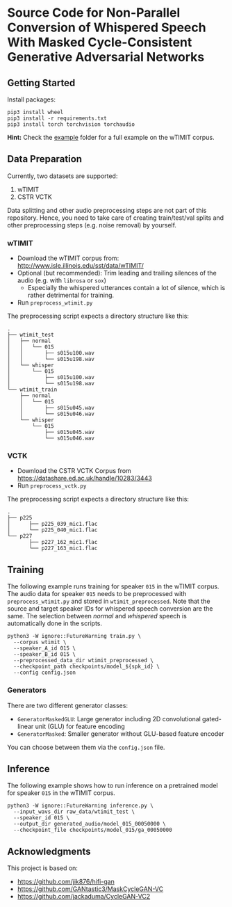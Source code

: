 # Source Code for Non-Parallel Conversion of Whispered Speech With Masked Cycle-Consistent Generative Adversarial Networks

## Getting Started

Install packages: 

```
pip3 install wheel
pip3 install -r requirements.txt
pip3 install torch torchvision torchaudio
```

**Hint:** Check the [example](./example) folder for a full example on the wTIMIT corpus.  

## Data Preparation 

Currently, two datasets are supported:

1. wTIMIT
2. CSTR VCTK 

Data splitting and other audio preprocessing steps are not part of this repository. 
Hence, you need to take care of creating train/test/val splits and other preprocessing steps (e.g. noise removal) by yourself.

### wTIMIT

- Download the wTIMIT corpus from: http://www.isle.illinois.edu/sst/data/wTIMIT/
- Optional (but recommended): Trim leading and trailing silences of the audio (e.g. with `librosa` or `sox`)
  - Especially the whispered utterances contain a lot of silence, which is rather detrimental for training. 
- Run `preprocess_wtimit.py`

The preprocessing script expects a directory structure like this:

```text
.
├── wtimit_test
│   ├── normal
│   │   └── 015
│   │       ├── s015u100.wav
│   │       └── s015u198.wav
│   └── whisper
│       └── 015
│           ├── s015u100.wav
│           └── s015u198.wav
└── wtimit_train
    ├── normal
    │   └── 015
    │       ├── s015u045.wav
    │       └── s015u046.wav
    └── whisper
        └── 015
            ├── s015u045.wav
            └── s015u046.wav
```

### VCTK

- Download the CSTR VCTK Corpus from https://datashare.ed.ac.uk/handle/10283/3443
- Run `preprocess_vctk.py`

The preprocessing script expects a directory structure like this:

```text
.
├── p225
│      ├── p225_039_mic1.flac
│      └── p225_040_mic1.flac
└── p227
       ├── p227_162_mic1.flac
       └── p227_163_mic1.flac
```

## Training 

The following example runs training for speaker `015` in the wTIMIT corpus. 
The audio data for speaker `015` needs to be preprocessed with `preprocess_wtimit.py` and stored in `wtimit_preprocessed`. 
Note that the source and target speaker IDs for whispered speech conversion are the same. 
The selection between *normal* and *whispered* speech is automatically done in the scripts. 

```shell
python3 -W ignore::FutureWarning train.py \
  --corpus wtimit \
  --speaker_A_id 015 \
  --speaker_B_id 015 \
  --preprocessed_data_dir wtimit_preprocessed \
  --checkpoint_path checkpoints/model_${spk_id} \
  --config config.json
```

### Generators

There are two different generator classes: 

- `GeneratorMaskedGLU`: Large generator including 2D convolutional gated-linear unit (GLU) for feature encoding
- `GeneratorMasked`: Smaller generator without GLU-based feature encoder

You can choose between them via the `config.json` file. 

## Inference

The following example shows how to run inference on a pretrained model for speaker `015` in the wTIMIT corpus. 

```shell
python3 -W ignore::FutureWarning inference.py \
  --input_wavs_dir raw_data/wtimit_test \
  --speaker_id 015 \
  --output_dir generated_audio/model_015_00050000 \
  --checkpoint_file checkpoints/model_015/ga_00050000
```


## Acknowledgments

This project is based on: 

- https://github.com/jik876/hifi-gan
- https://github.com/GANtastic3/MaskCycleGAN-VC
- https://github.com/jackaduma/CycleGAN-VC2